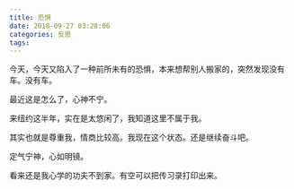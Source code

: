 ```yaml
---
title: 恐惧
date: 2018-09-27 03:28:06
categories: 反思
tags:
---
```


今天，今天又陷入了一种前所未有的恐惧，本来想帮别人搬家的，突然发现没有车。没有车。

最近这是怎么了，心神不宁。

来纽约这半年，实在是太悠闲了，我知道这里不属于我。

其实也就是尊重我，情商比较高。我现在这个状态。还是继续奋斗吧。

定气宁神，心如明镜。

看来还是我心学的功夫不到家。有空可以把传习录打印出来。
